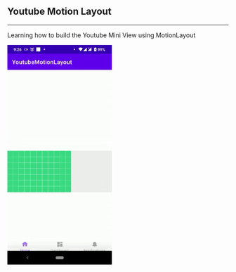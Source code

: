 ## Youtube Motion Layout
---
Learning how to build the Youtube Mini View using MotionLayout


<img src="./img/yt-motion-layout.gif"  height="500"/>